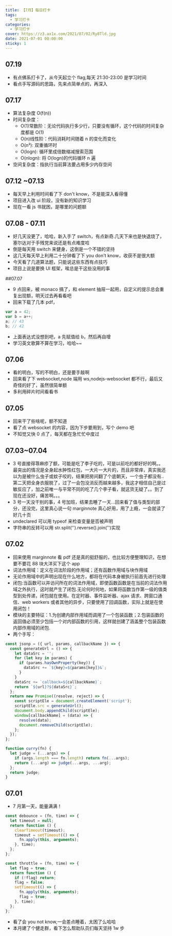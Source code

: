 ```yaml
---
title: 【7月】每日打卡
tags:
  - 学习打卡
categories:
  - 学习打卡
cover: https://z3.ax1x.com/2021/07/02/Ry8Tld.jpg
date: 2021-07-01 00:00:00
sticky: 1
---
```


## 07.19

- 有点佛系打卡了，从今天起立个 flag,每天 21:30-23:00 是学习时间
- 看点手写源码的思路，先来点简单点的，再深入

## 07.17

- 算法复杂度 O(f(n))
- 时间复杂度：
  - O(1)常数阶：无论代码执行多少行，只要没有循环，这个代码的时间复杂度都是 O(1)
  - O(n)线性阶：代码消耗时间随着 n 的变化而变化
  - O(n²): 双重循环时
  - O(logn): 循环里成倍数缩减搜索范围
  - O(nlogn): 将 O(logn)的代码循环 n 遍
- 空间复杂度：指执行当前算法要占用多少内存空间

## 07.12 ~07.13

- 每天早上利用时间看了下 don't know，不是能深入看得懂
- 项目进入改 ui 阶段，没有新的知识学习
- 现在一看 js 书就困，是哪里的问题额

## 07.08 - 07.11

- 好几天没更了，哈哈，新入手了 switch，有点新奇.几天下来也是快退烧了，塞尔达对于手残党来说还是有点难度哈
- 倒是每天用 switch 来健身，这倒是一个不错的坚持
- 这几天每天早上利用二十分钟看了下 you don't know，收获不是很大额
- 今天看了几道算法题，只能说这些东西有点技巧
- 项目上说是要换 UI 框架，唉总是干这些没用的事

##07.07

- 9 点回来，被 monaco 搞了，和 element 抽屉一起用，自定义的提示总会重复出现额，明天过去再看看吧
- 回来下载了几本 pdf，

```js
var a = 42;
var b = a++;
a; // 43
b; // 42
```

- 上面表达式没想到吧，a 先赋值给 b，然后再自增
- 学习英文歌算不算在学习，哈哈~~

## 07.06

- 看的明白，写的不明白，还是要手敲啊
- 回来看了下 websocket,node 端用 ws,nodejs-websocket 都不行，最后又奇怪的好了，虽然很简单额
- 多利用碎片时间看看书

## 07.05

- 回来干了些啥呢，额不知道
- 看了点 websocket 的内容，因为下步要用到，写个 demo 吧
- 不知觉又快 0 点了，每天都在急忙忙中度过

## 07.03~07.04

- 3 号直接得荨麻疹了额，可能是吃了李子吃的，可是以前吃的都好好的啊。。最突出的情况是全身起水肿性红包，一大片一大片的，而且非常痒，真实我还以为是被什么虫子或蚊子咬的，结果把房间翻了个底朝天，一个虫子都没有..第二天把全身衣服脱了，过了一会包没消反而越来越多，我这才相信自己是过敏反应了，加之前唯一与平常不同的吃了几个李子看，就这货无疑了。。到了现在还没好，痛苦啊。。。
- 3 号一天没干别的事，4 号加班，结果去睡了一天...回来看了值与类型的部分，还没完，这里真心说一句 marginnote 真心好用，用了上瘾，一会就读了好几十页
- undeclared 可以用 typeof 来检查变量是否被声明
- 字符串的反转可以用 str.split('').reverse().join('')实现

## 07.02

- 回来使用 marginnote 看 pdf 还是真的挺舒服的，也比较方便整理知识，在想要不要花 88 块大洋买下这个 app
- 词法作用域：定义在词法阶段的作用域；还有函数作用域与块作用域
- 无论作用域中的声明出现在什么地方，都将在代码本身被执行前首先进行处理
- 闭包:当函数可以并访问所在的词法作用域，即使函数函数是在当前的词法作用域之外执行，这时就产生了闭包.无论何时何地，如果将函数当作第一级的值类型到处传递，闭包就在使用。在定时器、事件监听器、ajax 请求、跨窗口通信、web workers 或者其他的异步，只要使用了回调函数，实际上就是在使用闭包！
- 模块的主要特征：1.为创建内部作用域而调用了一个包装函数；2.包装函数的返回值必须至少包括一个对内部函数的引用，这样就创建了涵盖整个包装函数内部作用域的闭包.
- 两个手写：

```js
const jsonp = ({ url, params, callbackName }) => {
  const generateUrl = () => {
    let dataSrc = '';
    for (let key in params) {
      if (params.hasOwnProperty(key)) {
        dataSrc += `${key}=${params[key]}&`;
      }
    }
    dataSrc += `callback=${callbackName}`;
    return `${url}?${dataSrc}`;
  };
  return new Promise((resolve, reject) => {
    const scriptEle = document.createElement('script');
    scriptEle.src = generateUrl();
    document.body.appendChild(scriptEle);
    window[callbackName] = (data) => {
      resolve(data);
      document.removeChild(scriptEle);
    };
  });
};
```

```js
function curry(fn) {
  let judge = (...args) => {
    if (args.length === fn.length) return fn(...args);
    return (...arg) => judge(...args, ...arg);
  };
  return judge;
}
```

## 07.01

- 7 月第一天，能量满满！

```js
const debounce = (fn, time) => {
  let timeout = null;
  return function () {
    clearTimeout(timeout);
    timeout = setTimeout(() => {
      fn.apply(this, arguments);
    }, time);
  };
};

const throttle = (fn, time) => {
  let flag = true;
  return function () {
    if (!flag) return;
    flag = false;
    setTimeout(() => {
      fn.apply(this, arguments);
      flag = true;
    }, time);
  };
};
```

- 看了会 you not know,一会差点睡着，太困了么哈哈
- 本月建了个健走群，看下怎么帮助队员们每天坚持 1w 步
